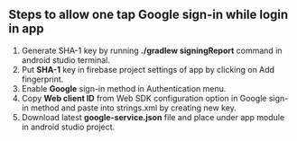## Steps to allow one tap Google sign-in while login in app
1. Generate SHA-1 key by running **./gradlew signingReport** command in android studio terminal.
2. Put **SHA-1** key in firebase project settings of app by clicking on Add fingerprint.
3. Enable **Google** sign-in method in Authentication menu.
4. Copy **Web client ID** from Web SDK configuration option in Google sign-in method and paste into strings.xml by creating new key.
5. Download latest **google-service.json** file and place under app module in android studio project.
